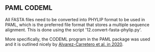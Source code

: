 ##  PAML CODEML ##

All FASTA files need to be converted into PHYLIP format to be used in PAML, which is the preferred file format that stores a multiple sequence alignment. This is done using the script '12.convert-fasta-phylip.py'.

More specifically, the CODEML program in the PAML package was used and it is outlined nicely by [Alvarez-Carretero et al. in 2020](https://academic.oup.com/mbe/article/40/4/msad041/7140562).
